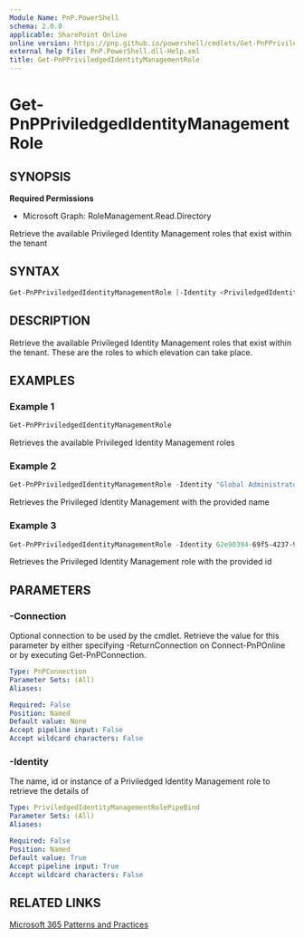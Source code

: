 ```yaml
---
Module Name: PnP.PowerShell
schema: 2.0.0
applicable: SharePoint Online
online version: https://pnp.github.io/powershell/cmdlets/Get-PnPPriviledgedIdentityManagementRole.html
external help file: PnP.PowerShell.dll-Help.xml
title: Get-PnPPriviledgedIdentityManagementRole
---
```

  
# Get-PnPPriviledgedIdentityManagementRole

## SYNOPSIS

**Required Permissions**

* Microsoft Graph: RoleManagement.Read.Directory

Retrieve the available Privileged Identity Management roles that exist within the tenant

## SYNTAX

```powershell
Get-PnPPriviledgedIdentityManagementRole [-Identity <PriviledgedIdentityManagementRolePipeBind>] [-Connection <PnPConnection>] 
```

## DESCRIPTION
Retrieve the available Privileged Identity Management roles that exist within the tenant. These are the roles to which elevation can take place.

## EXAMPLES

### Example 1
```powershell
Get-PnPPriviledgedIdentityManagementRole
```

Retrieves the available Privileged Identity Management roles

### Example 2
```powershell
Get-PnPPriviledgedIdentityManagementRole -Identity "Global Administrator"
```

Retrieves the Privileged Identity Management with the provided name

### Example 3
```powershell
Get-PnPPriviledgedIdentityManagementRole -Identity 62e90394-69f5-4237-9190-012177145e10
```

Retrieves the Privileged Identity Management role with the provided id

## PARAMETERS

### -Connection
Optional connection to be used by the cmdlet.
Retrieve the value for this parameter by either specifying -ReturnConnection on Connect-PnPOnline or by executing Get-PnPConnection.

```yaml
Type: PnPConnection
Parameter Sets: (All)
Aliases:

Required: False
Position: Named
Default value: None
Accept pipeline input: False
Accept wildcard characters: False
```

### -Identity
The name, id or instance of a Priviledged Identity Management role to retrieve the details of

```yaml
Type: PriviledgedIdentityManagementRolePipeBind
Parameter Sets: (All)
Aliases:

Required: False
Position: Named
Default value: True
Accept pipeline input: True
Accept wildcard characters: False
```

## RELATED LINKS

[Microsoft 365 Patterns and Practices](https://aka.ms/m365pnp)